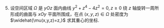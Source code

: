 5. 设空间区域 $\Omega$ 是 $yOz$ 面内曲线 $y^2+z^4-4z^2=0,z\geq0$ 绕 $z$ 轴旋转一周所形成的曲面与 $xOy$ 平面所围成，在点 $(x,y,z)\in\Omega$ 处密度为 $\widehat{\mu(x,y,z)=z,}$ 求其重心的坐标.
